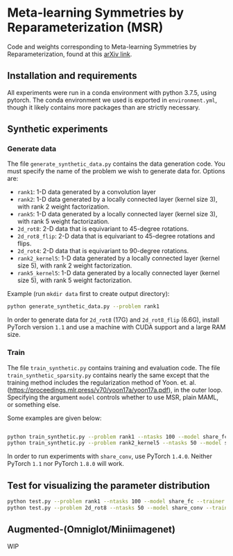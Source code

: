 # Meta-learning Symmetries by Reparameterization (MSR)
Code and weights corresponding to Meta-learning Symmetries by Reparameterization, found at this [arXiv link](https://arxiv.org/abs/2007.02933).

## Installation and requirements
All experiments were run in a conda environment with python 3.7.5, using pytorch. The conda environment we used is exported in `environment.yml`, though it likely contains more packages than are strictly necessary.

## Synthetic experiments

### Generate data
The file `generate_synthetic_data.py` contains the data generation code.
You must specify the name of the problem we wish to generate data for. Options are:
* `rank1`: 1-D data generated by a convolution layer
* `rank2`: 1-D data generated by a locally connected layer (kernel size 3), with rank 2 weight factorization.
* `rank5`: 1-D data generated by a locally connected layer (kernel size 3), with rank 5 weight factorization.
* `2d_rot8`: 2-D data that is equivariant to 45-degree rotations.
* `2d_rot8_flip`: 2-D data that is equivariant to 45-degree rotations and flips.
* `2d_rot4`: 2-D data that is equivariant to 90-degree rotations.
* `rank2_kernel5`: 1-D data generated by a locally connected layer (kernel size 5), with rank 2 weight factorization.
* `rank5_kernel5`: 1-D data generated by a locally connected layer (kernel size 5), with rank 5 weight factorization.

Example (run `mkdir data` first to create output directory):
```sh
python generate_synthetic_data.py --problem rank1
```

In order to generate data for `2d_rot8` (17G) and `2d_rot8_flip` (6.6G), install PyTorch version `1.1` and use a machine with CUDA support and a large RAM size. 

### Train
The file `train_synthetic.py` contains training and evaluation code. 
The file `train_synthetic_sparsity.py` contains nearly the same except that the training method includes the regularization method of Yoon. et. al. (https://proceedings.mlr.press/v70/yoon17a/yoon17a.pdf), in the outer loop.
Specifying the argument `model` controls whether to use MSR, plain MAML, or something else.

Some examples are given below:
```sh

python train_synthetic.py --problem rank1 --ntasks 100 --model share_fc  # MSR+FC on rank1 problem with 100 tasks.
python train_synthetic.py --problem rank2_kernel5 --ntasks 50 --model share_fc --trainer sparsity  # MSR+FC+regularization on rank2_kernel5 problem with 50 tasks.
```

In order to run experiments with `share_conv`, use PyTorch `1.4.0`. Neither PyTorch `1.1` nor PyTorch `1.8.0` will work. 

## Test for visualizing the parameter distribution
```sh
python test.py --problem rank1 --ntasks 100 --model share_fc --trainer sparsity  # MSR+FC+regularization on rank1 problem with 100 tasks.
python test.py --problem 2d_rot8 --ntasks 50 --model share_conv --trainer sparsity # MSR+Conv+regularization on 2d_rot8 problem with 50 tasks.
```

## Augmented-(Omniglot/Miniimagenet)

WIP
